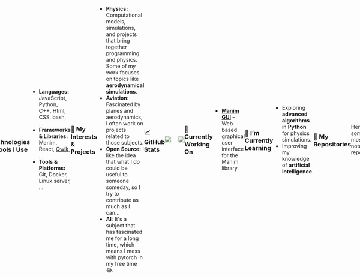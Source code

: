 ## Hi there 👋

Welcome to my GitHub! I'm a developer passionate about **physics**, **aviation**, **engineering**, and **open-source software**. Here you'll find a summary of my personal projects and experiments.

### 🛠️ Technologies & Tools I Use
- **Languages:** JavaScript, Python, C++, Html, CSS, bash, ...
- **Frameworks & Libraries:** Manim, React, [Qwik](https://qwik.dev/), ...
- **Tools & Platforms:** Git, Docker, Linux server, ...

### 🔭 My Interests & Projects
- **Physics:** Computational models, simulations, and projects that bring together programming and physics. Some of my work focuses on topics like **aerodynamical simulations**.
- **Aviation:** Fascinated by planes and aerodynamics, I often work on projects related to those subjects.
- **Open Source:** I like the idea that what I do could be useful to someone someday, so I try to contribute as much as I can...
- **AI:** It's a subject that has fascinated me for a long time, which means I mess with pytorch in my free time 😂.

### 📈 GitHub Stats

<body style="display: flex; justify-content: center; align-items: center; height: 100vh;">
    <div style="display: flex; width: 80%; /* Adjust this based on your design needs */">
        <img src="https://github-readme-stats.vercel.app/api?username=mightykatun&show_icons=true&theme=radical" style="height: auto; margin-right: 20px;" />
        <img src="https://github-readme-stats.vercel.app/api/top-langs/?username=mightykatun&layout=compact&theme=radical" style="height: auto;"/>
    </div>
</body>

### 🔧 Currently Working On
- **[Manim GUI](https://github.com/mightykatun/Manim-GUI)** – Web based graphical user interface for the Manim library.

### 🌱 I’m Currently Learning
- Exploring **advanced algorithms** in **Python** for physics simulations.
- Improving my knowledge of **artificial intelligence**.

### 📂 My Repositories
Here are some of my most notable repositories:
- **[Airfoil Simulation](https://github.com/mightykatun/Airfoil-Flow-Model)** – Computes essential aerodynamic coefficients for airfoil profiles using a robust panel method approach in Python
- **[Super Tic Tac Toe](https://github.com/mightykatun/Super-Tic-Tac-Toe)** – Super Tic Tac Toe made with pygame. Was a pain to make 😂. (Especially the compiling to windows part 😝)
